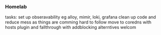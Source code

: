 ### Homelab

tasks: set up obseravability eg alloy, mimir, loki, grafana
       clean up code and reduce mess as things are comming hard to follow
       move to coredns with hosts plugin and fallthrough with addblocking alterntives welcom